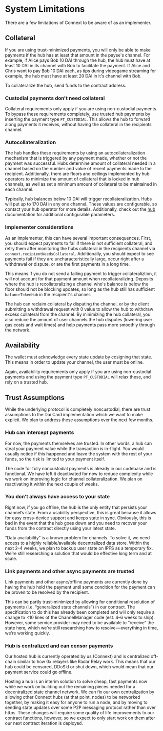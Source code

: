 # System Limitations

There are a few limitations of Connext to be aware of as an implementer.

## Collateral

If you are using trust-minimized payments, you will only be able to make payments if the hub has at least that amount in the payee's channel. For example, if Alice pays Bob 10 DAI through the hub, the hub must have at least 10 DAI in its channel with Bob to facilitate the payment. If Alice and Chris want to pay Bob 10 DAI each, as tips during videogame streaming for example, the hub must have at least 20 DAI in it's channel with Bob.

To collateralize the hub, send funds to the contract address.

### Custodial payments don't need collateral

Collateral requirements only apply if you are using non-custodial payments. To bypass these requirements completely, use trusted hub payments by inserting the payment type `PT_CUSTODIAL`. This allows the hub to forward along payments it receives, without having the collateral in the recipients channel.

### Autocollateralization

The hub handles these requirements by using an autocollateralization mechanism that is triggered by any payment made, whether or not the payment was successful. Hubs determine amount of collateral needed in a channel based on the number and value of recent payments made to the recipient. Additionally, there are floors and ceilings implemented by hub operators to minimize the amount of collateral that is locked in hub channels, as well as set a minimum amount of collateral to be maintained in each channel.

Typically, hub balances below 10 DAI will trigger recollateralization. Hubs will put up to 170 DAI in any one channel. These values are configurable, so contact your hub operator for more details. Additionally, check out the [hub](../advanced/hub.md) documentation for additional configurable parameters.

### Implementer considerations

As an implementer, this can have several important consequences. First, you should expect payments to fail if there is not sufficient collateral, and retry them after monitoring the hubs collateral in the recipients channel via `connext.recipientNeedsCollateral`. Additionally, you should expect to see payments fail if they are uncharacteristically large, occur right after a withdrawal or dispute, or are the first payments in a long time.

This means if you do not send a failing payment to trigger collateraliztion, it will not account for that payment amount when recollateralizing. Deposits where the hub is recollateralizing a channel who's balance is below the floor should not be blocking updates, so long as the hub still has sufficient `balanceTokenHub` in the recipient's channel.

The hub can reclaim collateral by disputing the channel, or by the client submitting a withdrawal request with 0 value to allow the hub to withdraw excess collateral from the channel. By minimizing the hub collateral, you also reduce the amount of user channels the hub disputes (lowering user gas costs and wait times) and help payments pass more smoothly through the network.

## Availability

The wallet must acknowledge every state update by cosigning that state. This means in order to update your channel, the user must be online.

Again, availability requirements only apply if you are using non-custodial payments and using the payment type `PT_CUSTODIAL` will relax these, and rely on a trusted hub.

## Trust Assumptions

While the underlying protocol is completely noncustodial, there are trust assumptions to the Dai Card implementation which we want to make explicit. We plan to address these assumptions over the next few months.

### Hub can intercept payments

For now, the payments themselves are trusted. In other words, a hub can steal your payment value while the transaction is in-flight. You would usually notice if this happened and leave the system with the rest of your funds, so the risk is limited to your payment itself.

The code for fully noncustodial payments is already in our codebase and is functional. We have left it deactivated for now to reduce complexity while we work on improving logic for channel collateralization. We plan on reactivating it within the next couple of weeks.

### You don’t always have access to your state

Right now, if you go offline, the hub is the only entity that persists your channel’s state. From a usability perspective, this is great because it allows for easy cross-device support and keeps state in sync. Obviously, this is bad in the event that the hub goes down and you need to recover your funds from the contract directly using your latest state.

“Data availability” is a known problem for channels. To solve it, we need access to a highly reliable/available decentralized data store. Within the next 2–4 weeks, we plan to backup user state on IPFS as a temporary fix. We’re still researching a solution that would be effective long term and at scale.

### Link payments and other async payments are trusted

Link payments and other async/offline payments are currently done by having the hub hold the payment until some condition for the payment can be proven to be resolved by the recipient.

This can be partly trust-minimized by allowing for conditional resolution of payments (i.e. “generalized state channels”) in our contract. The specification to do this has already been completed and will only require a change to <10 lines of the ChannelManager code (est. 4–6 weeks to ship). However, some service provider may need to be available to “receive” the state here, which we’re still researching how to resolve — everything in time, we’re working quickly.

### Hub is centralized and can censor payments

Our hosted hub is currently operated by us (Connext) and is centralized off-chain similar to how 0x relayers like Radar Relay work. This means that our hub could be censored, DDoS’d or shut down, which would mean that our payment service could go offline. 

Hosting a hub is an interim solution to solve cheap, fast payments now while we work on building out the remaining pieces needed for a decentralized state channel network. We can fix our own centralization by allowing other Connext hubs (at that point, nodes) to be networked together, by making it easy for anyone to run a node, and by moving to sending state updates over some P2P messaging protocol rather than over https. These changes will require some quality of life improvements to our contract functions, however, so we expect to only start work on them after our next contract iteration is deployed.